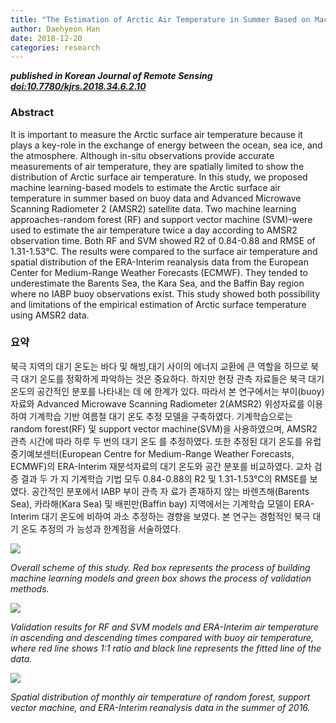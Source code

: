 ```yaml
---
title: "The Estimation of Arctic Air Temperature in Summer Based on Machine Learning Approaches Using IABP Buoy and AMSR2 Satellite Data"
author: Daehyeon Han
date: 2018-12-20
categories: research
---
```

***published in Korean Journal of Remote Sensing [doi:10.7780/kjrs.2018.34.6.2.10](https://doi.org/10.7780/kjrs.2018.34.6.2.10)***

### Abstract

It is important to measure the Arctic surface air temperature because it plays a key-role in the exchange of energy between the ocean, sea ice, and the atmosphere. Although in-situ observations provide accurate measurements of air temperature, they are spatially limited to show the distribution of Arctic surface air temperature. In this study, we proposed machine learning-based models to estimate the Arctic surface air temperature in summer based on buoy data and Advanced Microwave Scanning Radiometer 2 (AMSR2) satellite data. Two machine learning approaches-random forest (RF) and support vector machine (SVM)-were used to estimate the air temperature twice a day according to AMSR2 observation time. Both RF and SVM showed R2 of 0.84-0.88 and RMSE of 1.31-1.53°C. The results were compared to the surface air temperature and spatial distribution of the ERA-Interim reanalysis data from the European Center for Medium-Range Weather Forecasts (ECMWF). They tended to underestimate the Barents Sea, the Kara Sea, and the Baffin Bay region where no IABP buoy observations exist. This study showed both possibility and limitations of the empirical estimation of Arctic surface temperature using AMSR2 data.

### 요약

북극 지역의 대기 온도는 바다 및 해빙,대기 사이의 에너지 교환에 큰 역할을 하므로 북극 대기 온도를 정확하게 파악하는 것은 중요하다. 하지만 현장 관측 자료들은 북극 대기 온도의 공간적인 분포를 나타내는 데 에 한계가 있다. 따라서 본 연구에서는 부이(buoy) 자료와 Advanced Microwave Scanning Radiometer 2(AMSR2) 위성자료를 이용하여 기계학습 기반 여름철 대기 온도 추정 모델을 구축하였다. 기계학습으로는 random forest(RF) 및 support vector machine(SVM)을 사용하였으며, AMSR2 관측 시간에 따라 하루 두 번의 대기 온도 를 추정하였다. 또한 추정된 대기 온도를 유럽 중기예보센터(European Centre for Medium-Range Weather Forecasts, ECMWF)의 ERA-Interim 재분석자료의 대기 온도와 공간 분포를 비교하였다. 교차 검증 결과 두 가 지 기계학습 기법 모두 0.84-0.88의 R2 및 1.31-1.53°C의 RMSE를 보였다. 공간적인 분포에서 IABP 부이 관측 자 료가 존재하지 않는 바렌츠해(Barents Sea), 카라해(Kara Sea) 및 배핀만(Baffin bay) 지역에서는 기계학습 모델이 ERA-Interim 대기 온도에 비하여 과소 추정하는 경향을 보였다. 본 연구는 경험적인 북극 대기 온도 추정의 가 능성과 한계점을 서술하였다.

![](https://github.com/daehyeon-han/daehyeon-han.github.io/raw/master/uploads/research/201812-sic-flowchart.png)

*Overall scheme of this study. Red box represents the process of building machine learning models and green box shows the process of validation methods.*

![](https://github.com/daehyeon-han/daehyeon-han.github.io/raw/master/uploads/research/201812-sic-scatter.png)

*Validation results for RF and SVM models and ERA-Interim air temperature in ascending and descending times compared with buoy air temperature, where red line shows 1:1 ratio and black line represents the fitted line of the data.*

![](https://github.com/daehyeon-han/daehyeon-han.github.io/raw/master/uploads/research/201812-sic-mapping.png)

*Spatial distribution of monthly air temperature of random forest, support vector machine, and ERA-Interim reanalysis data in the summer of 2016.*